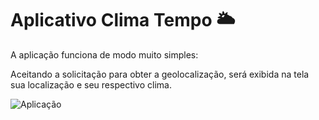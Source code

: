 # Aplicativo Clima Tempo 🌥

A aplicação funciona de modo muito simples:

Aceitando a solicitação para obter a geolocalização, será exibida na tela sua localização e seu respectivo clima.

![Aplicação](https://user-images.githubusercontent.com/66505477/112190931-3f8de400-8be4-11eb-85b4-f1574ea47201.JPG)

